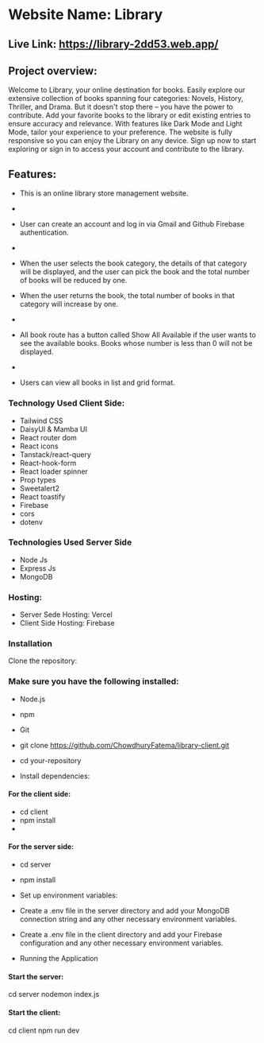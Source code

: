 # Website Name: Library 

## Live Link: https://library-2dd53.web.app/

## Project overview: 
Welcome to Library, your online destination for books. Easily explore our extensive collection of books spanning four categories: Novels, History, Thriller, and Drama. But it doesn't stop there – you have the power to contribute. Add your favorite books to the library or edit existing entries to ensure accuracy and relevance. With features like Dark Mode and Light Mode, tailor your experience to your preference. The website is fully responsive so you can enjoy the Library on any device. Sign up now to start exploring or sign in to access your account and contribute to the library.

## Features:

- This is an online library store management website.
- 
- User can create an account and log in via Gmail and Github Firebase authentication.
- 
- When the user selects the book category, the details of that category will be displayed, and the user can pick the book and the total number of books will be reduced by one.

 - When the user returns the book, the total number of books in that category will increase by one.
 - 
- All book route has a button called Show All Available if the user wants to see the available books. Books whose number is less than 0 will not be displayed.
- 
- Users can view all books in list and grid format.


 ### Technology Used Client Side:
- Tailwind CSS
- DaisyUI & Mamba UI
- React router dom
- React icons
- Tanstack/react-query
- React-hook-form
- React loader spinner
- Prop types
- Sweetalert2
- React toastify
- Firebase
- cors
- dotenv

### Technologies Used Server Side
- Node Js
- Express Js
- MongoDB

### Hosting: 
- Server Sede Hosting: Vercel
- Client Side Hosting: Firebase

### Installation
Clone the repository:

### Make sure you have the following installed:
- Node.js
- npm
- Git

- git clone https://github.com/ChowdhuryFatema/library-client.git
- cd your-repository
- Install dependencies:

#### For the client side:
- cd client
- npm install
- 
#### For the server side:
- cd server
- npm install
- Set up environment variables:

- Create a .env file in the server directory and add your MongoDB connection string and any other necessary environment variables.
- Create a .env file in the client directory and add your Firebase configuration and any other necessary environment variables.
- Running the Application

#### Start the server:
cd server
nodemon index.js

#### Start the client:
cd client
npm run dev








